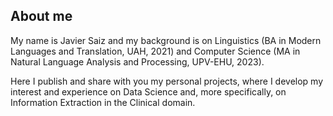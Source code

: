 ## About me

My name is Javier Saiz and my background is on Linguistics (BA in Modern Languages and Translation, UAH, 2021) and Computer Science (MA in Natural Language Analysis and Processing, UPV-EHU, 2023). 

Here I publish and share with you my personal projects, where I develop my interest and experience on Data Science and, more specifically, on Information Extraction in the Clinical domain.
